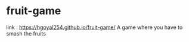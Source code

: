 # fruit-game
link : https://hgoyal254.github.io/fruit-game/
A game where you have to smash the fruits
